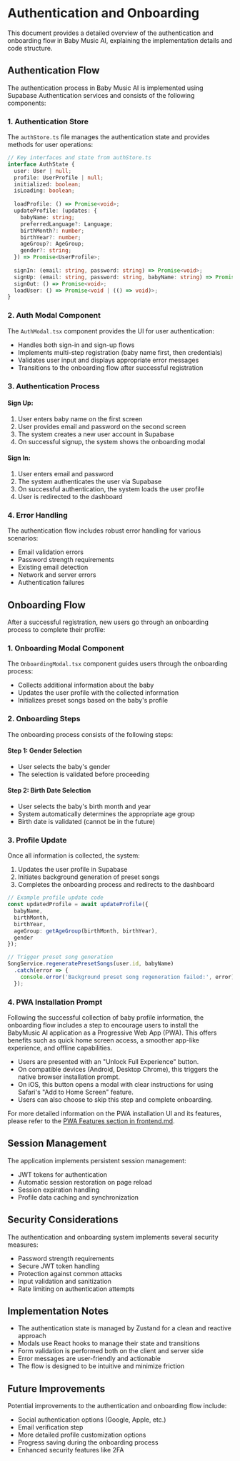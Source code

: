 # Authentication and Onboarding

This document provides a detailed overview of the authentication and onboarding flow in Baby Music AI, explaining the implementation details and code structure.

## Authentication Flow

The authentication process in Baby Music AI is implemented using Supabase Authentication services and consists of the following components:

### 1. Authentication Store

The `authStore.ts` file manages the authentication state and provides methods for user operations:

```typescript
// Key interfaces and state from authStore.ts
interface AuthState {
  user: User | null;
  profile: UserProfile | null;
  initialized: boolean;
  isLoading: boolean;
  
  loadProfile: () => Promise<void>;
  updateProfile: (updates: { 
    babyName: string; 
    preferredLanguage?: Language;
    birthMonth?: number;
    birthYear?: number;
    ageGroup?: AgeGroup;
    gender?: string;
  }) => Promise<UserProfile>; 
  
  signIn: (email: string, password: string) => Promise<void>;
  signUp: (email: string, password: string, babyName: string) => Promise<void>;
  signOut: () => Promise<void>;
  loadUser: () => Promise<void | (() => void)>;
}
```

### 2. Auth Modal Component

The `AuthModal.tsx` component provides the UI for user authentication:

- Handles both sign-in and sign-up flows
- Implements multi-step registration (baby name first, then credentials)
- Validates user input and displays appropriate error messages
- Transitions to the onboarding flow after successful registration

### 3. Authentication Process

#### Sign Up:
1. User enters baby name on the first screen
2. User provides email and password on the second screen
3. The system creates a new user account in Supabase
4. On successful signup, the system shows the onboarding modal

#### Sign In:
1. User enters email and password
2. The system authenticates the user via Supabase
3. On successful authentication, the system loads the user profile
4. User is redirected to the dashboard

### 4. Error Handling

The authentication flow includes robust error handling for various scenarios:

- Email validation errors
- Password strength requirements
- Existing email detection
- Network and server errors
- Authentication failures

## Onboarding Flow

After a successful registration, new users go through an onboarding process to complete their profile:

### 1. Onboarding Modal Component

The `OnboardingModal.tsx` component guides users through the onboarding process:

- Collects additional information about the baby
- Updates the user profile with the collected information
- Initializes preset songs based on the baby's profile

### 2. Onboarding Steps

The onboarding process consists of the following steps:

#### Step 1: Gender Selection
- User selects the baby's gender
- The selection is validated before proceeding

#### Step 2: Birth Date Selection
- User selects the baby's birth month and year
- System automatically determines the appropriate age group
- Birth date is validated (cannot be in the future)

### 3. Profile Update

Once all information is collected, the system:

1. Updates the user profile in Supabase
2. Initiates background generation of preset songs
3. Completes the onboarding process and redirects to the dashboard

```typescript
// Example profile update code
const updatedProfile = await updateProfile({
  babyName,
  birthMonth,
  birthYear,
  ageGroup: getAgeGroup(birthMonth, birthYear),
  gender
});

// Trigger preset song generation
SongService.regeneratePresetSongs(user.id, babyName)
  .catch(error => {
    console.error('Background preset song regeneration failed:', error);
  });
```

### 4. PWA Installation Prompt

Following the successful collection of baby profile information, the onboarding flow includes a step to encourage users to install the BabyMusic AI application as a Progressive Web App (PWA). This offers benefits such as quick home screen access, a smoother app-like experience, and offline capabilities.

- Users are presented with an "Unlock Full Experience" button.
- On compatible devices (Android, Desktop Chrome), this triggers the native browser installation prompt.
- On iOS, this button opens a modal with clear instructions for using Safari's "Add to Home Screen" feature.
- Users can also choose to skip this step and complete onboarding.

For more detailed information on the PWA installation UI and its features, please refer to the [PWA Features section in frontend.md](./frontend.md#progressive-web-app-pwa-features).

## Session Management

The application implements persistent session management:

- JWT tokens for authentication
- Automatic session restoration on page reload
- Session expiration handling
- Profile data caching and synchronization

## Security Considerations

The authentication and onboarding system implements several security measures:

- Password strength requirements
- Secure JWT token handling
- Protection against common attacks
- Input validation and sanitization
- Rate limiting on authentication attempts

## Implementation Notes

- The authentication state is managed by Zustand for a clean and reactive approach
- Modals use React hooks to manage their state and transitions
- Form validation is performed both on the client and server side
- Error messages are user-friendly and actionable
- The flow is designed to be intuitive and minimize friction

## Future Improvements

Potential improvements to the authentication and onboarding flow include:

- Social authentication options (Google, Apple, etc.)
- Email verification step
- More detailed profile customization options
- Progress saving during the onboarding process
- Enhanced security features like 2FA 